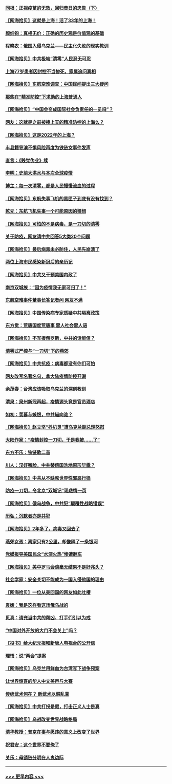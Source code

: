 #### [同根：正视疫苗的无效，回归昔日的忠告（下）](../pages/nsc993/n13688756.md?t=04030852) 
#### [【网海拾贝】这就是上海！活了33年的上海！](../pages/nsc993/n13688654.md?t=04030852) 
#### [颜纯钩：真相无价：正确的历史观是价值观的基础](../pages/nsc993/n13688555.md?t=04030852) 
#### [程晓农：俄国入侵乌克兰——民主化失败的现实教训](../pages/nsc993/n13686006.md?t=04030852) 
#### [【网海拾贝】中共极端“清零”人民忍无可忍](../pages/nsc993/n13685914.md?t=04030852) 
#### [上海77岁患者因封控不当惨死，家属追问真相](../pages/nsc993/n13685891.md?t=04030852) 
#### [【网海拾贝】东航空难调查：中国民间提出三大疑问](../pages/nsc993/n13683137.md?t=04030852) 
#### [那些在“精准防控”下求助的上海普通人](../pages/nsc993/n13683088.md?t=04030852) 
#### [【网海拾贝】“中国会变成国际社会负责任的一员吗”？](../pages/nsc993/n13680707.md?t=04030852) 
#### [网友：这就是之前被捧上天的精准防控的上海么？](../pages/nsc993/n13680287.md?t=04030852) 
#### [【网海拾贝】这是2022年的上海？](../pages/nsc993/n13678253.md?t=04030852) 
#### [丰县籍导演不惧风险再度为铁链女事件发声](../pages/nsc993/n13678215.md?t=04030852) 
#### [直言：《贱党伪业》续](../pages/nsc993/n13678056.md?t=04030852) 
#### [李明：史前大洪水与本次全球疫情](../pages/nsc993/n13677332.md?t=04030852) 
#### [博主：每一次清零，都是人民慢慢流血的过程](../pages/nsc993/n13676078.md?t=04030852) 
#### [【网海拾贝】东航失事飞机的黑匣子到底有没有找到？](../pages/nsc993/n13676034.md?t=04030852) 
#### [乾元：东航飞机失事一个可能原因的猜想](../pages/nsc993/n13675834.md?t=04030852) 
#### [【网海拾贝】可怕的不是病毒，是一刀切的清零](../pages/nsc993/n13674403.md?t=04030852) 
#### [关于防疫，网友请中共回答5大类20个问题](../pages/nsc993/n13674318.md?t=04030852) 
#### [【网海拾贝】最后病毒未必防住，人民先崩溃了](../pages/nsc993/n13672307.md?t=04030852) 
#### [两位上海市民感染新冠后的亲历记](../pages/nsc993/n13672217.md?t=04030852) 
#### [【网海拾贝】中共又干预美国内政了](../pages/nsc993/n13669564.md?t=04030852) 
#### [南京双城族：“因为疫情我无家可归了！”](../pages/nsc993/n13669511.md?t=04030852) 
#### [东航空难事件董事长答记者问 网友不满](../pages/nsc993/n13669436.md?t=04030852) 
#### [【网海拾贝】中国传染病专家质疑中共隔离政策](../pages/nsc993/n13667190.md?t=04030852) 
#### [东方觉：荒唐国度荒唐事 雷人社会雷人语](../pages/nsc993/n13666926.md?t=04030852) 
#### [【网海拾贝】不军援俄罗斯，中共的话能信？](../pages/nsc993/n13664594.md?t=04030852) 
#### [清零式严控与“一刀切”下的燕郊](../pages/nsc993/n13664450.md?t=04030852) 
#### [【网海拾贝】中共抗疫：病毒都没有你们可怕](../pages/nsc993/n13662063.md?t=04030852) 
#### [网友改写名著名句，拿大陆疫情防控开涮](../pages/nsc993/n13661999.md?t=04030852) 
#### [余茂春：台湾应该吸取乌克兰的深刻教训](../pages/nsc993/n13661829.md?t=04030852) 
#### [清泉：泉州新冠再起，疫情源头竟是官员酒店](../pages/nsc993/n13660898.md?t=04030852) 
#### [如初：羡慕与嫉恨，中共瞄向谁？](../pages/nsc993/n13660773.md?t=04030852) 
#### [【网海拾贝】赵立坚“抖机灵”遭乌克兰副总理怒怼](../pages/nsc993/n13659660.md?t=04030852) 
#### [大陆作家：“疫情封控一刀切，于是我被……了”](../pages/nsc993/n13659323.md?t=04030852) 
#### [东方不乐：铁链歌二首](../pages/nsc993/n13659123.md?t=04030852) 
#### [川人：汉奸嘴脸，中共替俄国洗地原形毕露？](../pages/nsc993/n13657995.md?t=04030852) 
#### [【网海拾贝】中共从不缺席世界性邪恶行径](../pages/nsc993/n13657799.md?t=04030852) 
#### [防疫一刀切，令北京“双城记”现悲情一页](../pages/nsc993/n13657746.md?t=04030852) 
#### [【网海拾贝】俄乌战争，中共犯“颠覆性战略错误”](../pages/nsc993/n13655760.md?t=04030852) 
#### [历弘：沉默者亦是共犯](../pages/nsc993/n13652799.md?t=04030852) 
#### [【网海拾贝】2年多了，病毒又回去了](../pages/nsc993/n13652629.md?t=04030852) 
#### [燕郊女孩：离家只有2公里，却像隔了一条银河](../pages/nsc993/n13652450.md?t=04030852) 
#### [党媒报导美国民众“水深火热”惨遭翻车](../pages/nsc993/n13649966.md?t=04030852) 
#### [【网海拾贝】美中罗马会谈毫无结果不是好兆头？](../pages/nsc993/n13649860.md?t=04030852) 
#### [社会学家：安全关切不能成为一国入侵他国的理由](../pages/nsc993/n13649744.md?t=04030852) 
#### [【网海拾贝】一位从美回国的网友如此吐槽](../pages/nsc993/n13647381.md?t=04030852) 
#### [袁媛：我是这样看这场俄乌战的](../pages/nsc993/n13644892.md?t=04030852) 
#### [觅真：请充当中共的帮凶、打手们引以为戒](../pages/nsc993/n13644228.md?t=04030852) 
#### [“中国对外开放的大门不会关上”吗？](../pages/nsc993/n13644191.md?t=04030852) 
#### [【投书】给大纪元报和新唐人电视台的公开信](../pages/nsc993/n13644124.md?t=04030852) 
#### [理悟：说“两会”提案](../pages/nsc993/n13643927.md?t=04030852) 
#### [【网海拾贝】乌克兰用鲜血为台湾写下战争预案](../pages/nsc993/n13643578.md?t=04030852) 
#### [让世界惊喜的华人中文美声与大赛](../pages/nsc993/n13641647.md?t=04030852) 
#### [传统武术何在？ 新武术以假乱真](../pages/nsc993/n13641615.md?t=04030852) 
#### [【网海拾贝】中共打拐是假，打击正义人士是真](../pages/nsc993/n13641238.md?t=04030852) 
#### [【网海拾贝】乌战改变世界战略格局](../pages/nsc993/n13639171.md?t=04030852) 
#### [清华教授：普京在事与愿违的意义上改变了世界](../pages/nsc993/n13639019.md?t=04030852) 
#### [祝君安：这个世界不要俺了](../pages/nsc993/n13638903.md?t=04030852) 
#### [关乐：母锁链分明在人鬼边际](../pages/nsc993/n13637601.md?t=04030852) 

----
#### [ >>> 更早内容 <<< ](../indexes/nsc993-earlier.md)

